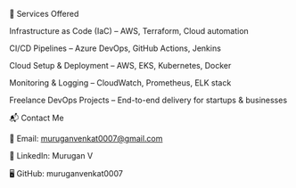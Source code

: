 🔧 Services Offered

Infrastructure as Code (IaC) – AWS, Terraform, Cloud automation

CI/CD Pipelines – Azure DevOps, GitHub Actions, Jenkins

Cloud Setup & Deployment – AWS, EKS, Kubernetes, Docker

Monitoring & Logging – CloudWatch, Prometheus, ELK stack

Freelance DevOps Projects – End-to-end delivery for startups & businesses

📬 Contact Me

📧 Email: muruganvenkat0007@gmail.com

💼 LinkedIn: Murugan V

🖥️ GitHub: muruganvenkat0007
